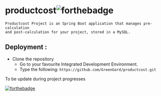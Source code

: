 # productcost![forthebadge](https://forthebadge.com/images/badges/made-with-java.svg)


```
Productcost Project is an Spring Boot application that manages pre-calculation 
and post-calculation for your project, stored in a MySQL.
```

##  Deployment :





- Clone the repository
    - Go to your favourite Integrated Development Environment.
    - Type the following: `https://github.com/GreenGard/productcost.git`


To be update during project progresses

[![forthebadge](https://forthebadge.com/images/badges/powered-by-coffee.svg)](https://forthebadge.com)
